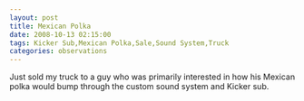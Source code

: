 ```yaml
---
layout: post
title: Mexican Polka
date: 2008-10-13 02:15:00
tags: Kicker Sub,Mexican Polka,Sale,Sound System,Truck
categories: observations
---
```


Just sold my truck to a guy who was primarily interested in how his Mexican
polka would bump through the custom sound system and Kicker sub.





